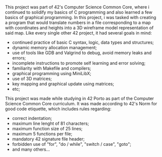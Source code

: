 This project was part of 42's Computer Science Common Core, where i continued
to solidify my basics of C programming and also learned a few basics of
graphical programming.
In this project, i was tasked with creating a program that would translate
numbers in a file corresponding to a map with coordinates and heights 
into a 3D wireframe model representation of said map. 
Like every single other 42 project, it had several goals in mind:
- continued practice of basic C syntax, logic, data types and structures;
- dynamic memory allocation management;
- use of tools like GDB and Valgrind to debug, avoid memory leaks and errors;
- incomplete instructions to promote self learning and error solving;
- familiarity with Makefile and compilers;
- graphical programming using MiniLibX;
- use of 3D matrices;
- key mapping and graphical update using matrices;
- etc;

This project was made while studying in 42 Porto as part of the Computer Science
Common Core curriculum.
It was made according to 42's Norm for good code etiquette, which includes rules regarding:
- correct indentation;
- maximum line lenght of 81 characters;
- maximum function size of 25 lines;
- maximum 5 functions per file;
- mandatory 42 signature file header;
- forbidden use of "for", "do / while", "switch / case", "goto";
- and many others...
